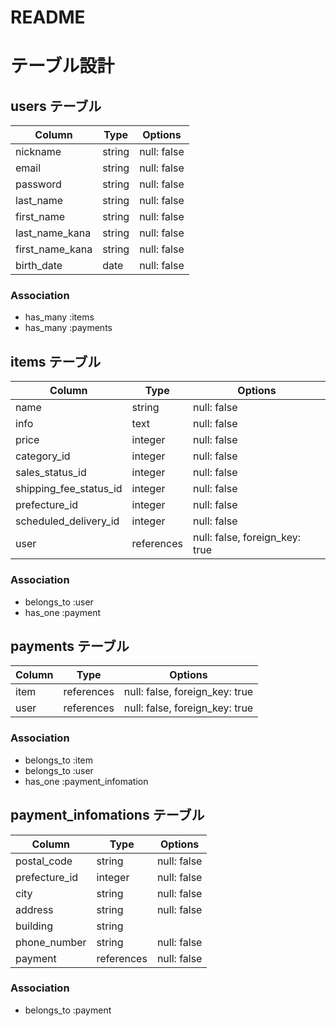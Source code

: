 # README

# テーブル設計

## users テーブル

| Column             | Type       | Options                        |
| ------------------ | ---------- | ------------------------------ |
| nickname           | string     | null: false                    |
| email              | string     | null: false                    |
| password           | string     | null: false                    |
| last_name          | string     | null: false                    |
| first_name         | string     | null: false                    |
| last_name_kana     | string     | null: false                    |
| first_name_kana    | string     | null: false                    |
| birth_date         | date       | null: false                    |

### Association

- has_many :items
- has_many :payments

## items テーブル

| Column                 | Type        | Options                        |
| ---------------------- | ----------- | ------------------------------ |
| name                   | string      | null: false                    |
| info                   | text        | null: false                    |
| price                  | integer     | null: false                    |
| category_id            | integer     | null: false                    |
| sales_status_id        | integer     | null: false                    |
| shipping_fee_status_id | integer     | null: false                    |
| prefecture_id          | integer     | null: false                    |
| scheduled_delivery_id  | integer     | null: false                    |
| user                   | references  | null: false, foreign_key: true |

### Association

- belongs_to :user
- has_one    :payment

## payments テーブル

| Column        | Type        | Options                        |
| ------------- | ----------- | ------------------------------ |
| item          | references  | null: false, foreign_key: true |
| user          | references  | null: false, foreign_key: true |

### Association

- belongs_to :item
- belongs_to :user
- has_one    :payment_infomation

## payment_infomations テーブル

| Column        | Type        | Options                        |
| ------------- | ----------- | ------------------------------ |
| postal_code   | string      | null: false                    |
| prefecture_id | integer     | null: false                    |
| city          | string      | null: false                    |
| address       | string      | null: false                    |
| building      | string      |                                |
| phone_number  | string      | null: false                    |
| payment       | references  | null: false                    |

### Association

- belongs_to :payment